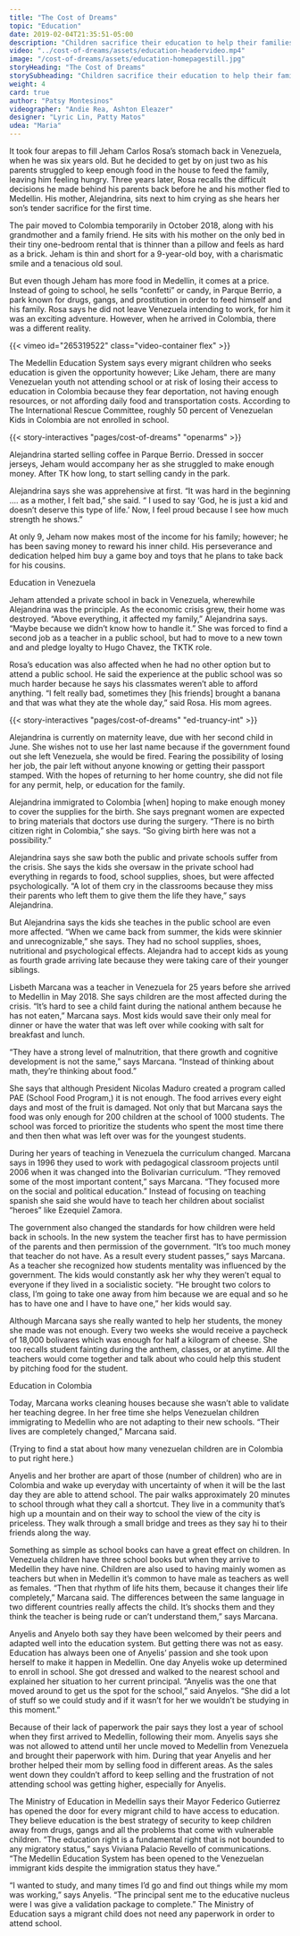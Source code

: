 ```yaml
---
title: "The Cost of Dreams"
topic: "Education"
date: 2019-02-04T21:35:51-05:00
description: "Children sacrifice their education to help their families."
video: "../cost-of-dreams/assets/education-headervideo.mp4"
image: "/cost-of-dreams/assets/education-homepagestill.jpg"
storyHeading: "The Cost of Dreams"
storySubheading: "Children sacrifice their education to help their families."
weight: 4
card: true
author: "Patsy Montesinos"
videographer: "Andie Rea, Ashton Eleazer"
designer: "Lyric Lin, Patty Matos"
udea: "Maria"
---
```

It took four arepas to fill Jeham Carlos Rosa’s stomach back in Venezuela, when he was six years old. But he decided to get by on just two as his parents struggled to keep enough food in the house to feed the family, leaving him feeling hungry. Three years later, Rosa recalls the difficult decisions he made behind his parents back before he and his mother fled to Medellin. His mother, Alejandrina, sits next to him crying as she hears her son’s tender sacrifice for the first time.

The pair moved to Colombia temporarily in October 2018, along with his grandmother and a family friend. He sits with his mother on the only bed in their tiny one-bedroom rental that is thinner than a pillow and feels as hard as a brick. Jeham is thin and short for a 9-year-old boy, with a charismatic smile and a tenacious old soul.

But even though Jeham has more food in Medellin, it comes at a price. Instead of going to school, he sells “confetti” or candy, in Parque Berrio, a park known for drugs, gangs, and prostitution in order to feed himself and his family. Rosa says he did not leave Venezuela intending to work, for him it was an exciting adventure. However, when he arrived in Colombia, there was a different reality.

<div id="video-top"></div>

<!-- Children and education video goes here -->
{{< vimeo id="265319522" class="video-container flex" >}}

The Medellin Education System says every migrant children who seeks education is given the opportunity however; Like Jeham, there are many Venezuelan youth not attending school or at risk of losing their access to education in Colombia because they fear deportation, not having enough resources, or not affording daily food and transportation costs. According to The International Rescue Committee, roughly 50 percent of Venezuelan Kids in Colombia are not enrolled in school.

{{< story-interactives "pages/cost-of-dreams" "openarms" >}}

Alejandrina started selling coffee in Parque Berrio. Dressed in soccer jerseys, Jeham  would accompany her as she struggled to make enough money.
After TK how long, to start selling candy in the park.

Alejandrina says she was apprehensive at first. “It was hard in the beginning .... as a mother, I felt bad,” she said. “ I used to say ‘God, he is just a kid and doesn’t deserve this type of life.’ Now, I feel proud because I see how much strength he shows.”

At only 9, Jeham now makes most of the income for his family; however; he has been saving money to reward his inner child. His perseverance and dedication helped him buy a game boy and toys that he plans to take back for his cousins.

<div class="story__subhead flex-column">Education in Venezuela</div>

Jeham attended a private school in back in Venezuela, wherewhile Alejandrina was the principle. As the economic crisis grew, their home was destroyed. “Above everything, it affected my family,” Alejandrina says. “Maybe because we didn’t know how to handle it.” She was forced to find a second job as a teacher in a public school, but had to move to a new town and and pledge loyalty to Hugo Chavez, the TKTK role.

Rosa’s education was also affected when he had no other option but to attend a public school. He said the experience at the public school was so much harder because he says his classmates weren’t able to afford anything. “I felt really bad, sometimes they [his friends] brought a banana and that was what they ate the whole day,” said Rosa. His mom agrees.

{{< story-interactives "pages/cost-of-dreams" "ed-truancy-int" >}}

Alejandrina is currently on maternity leave, due with her second child in June. She wishes not to use her last name because if the government found out she left Venezuela, she would be fired. Fearing the possibility of losing her job, the pair left without anyone knowing or getting their passport stamped. With the hopes of returning to her home country, she did not file for any permit, help, or education for the family.

Alejandrina immigrated to Colombia [when] hoping to make enough money to cover the supplies for the birth. She says pregnant women are expected to bring materials that doctors use during the surgery. “There is no birth citizen right in Colombia,” she says. “So giving birth here was not a possibility.”

Alejandrina says she saw both the public and private schools suffer from the crisis. She says the kids she oversaw in the private school had everything in regards to food, school supplies, shoes, but were affected psychologically. “A lot of them cry in the classrooms because they miss their parents who left them to give them the life they have,” says Alejandrina.

But Alejandrina says the kids she teaches in the public school are even more affected. “When we came back from summer, the kids were skinnier and unrecognizable,” she says. They had no school supplies, shoes, nutritional and psychological effects. Alejandra had to accept kids as young as fourth grade arriving late because they were taking care of their younger siblings.

Lisbeth Marcana was a teacher in Venezuela for 25 years before she arrived to Medellin in May 2018. She says children are the most affected during the crisis. “It’s hard to see a child faint during the national anthem because he has not eaten,” Marcana says. Most kids would save their only meal for dinner or have the water that was left over while cooking with salt for breakfast and lunch.

“They have a strong level of malnutrition, that there growth and cognitive development is not the same,” says Marcana. “Instead of thinking about math, they’re thinking about food.”

She says that although President Nicolas Maduro created a program called PAE (School Food Program,) it is not enough. The food arrives every eight days and most of the fruit is damaged. Not only that but Marcana says the food was only enough for 200 children at the school of 1000 students. The school was forced to prioritize the students who spent the most time there and then then what was left over was for the youngest students.

During her years of teaching in Venezuela the curriculum changed. Marcana says in 1996 they used to work with pedagogical classroom projects until 2006 when it was changed into the Bolivarian curriculum. “They removed some of the most important content,” says Marcana. “They focused more on the social and political education.” Instead of focusing on teaching spanish she said she would have to teach her children about socialist “heroes” like Ezequiel Zamora.

The government also changed the standards for how children were held back in schools. In the new system the teacher first has to have permission of the parents and then permission of the government. “It’s too much money that teacher do not have. As a result every student passes,” says Marcana. As a teacher she recognized how students mentality was influenced by the government. The kids would constantly ask her why they weren’t equal to everyone if they lived in a socialistic society. “He brought two colors to class, I’m going to take one away from him because we are equal and so he has to have one and I have to have one,” her kids would say.

Although Marcana says she really wanted to help her students, the money she made was not enough. Every two weeks she would receive a paycheck of 18,000 bolivares which was enough for half a kilogram of cheese. She too recalls student fainting during the anthem, classes, or at anytime. All the teachers would come together and talk about who could help this student by pitching food for the student.

<div class="story__subhead flex-column">Education in Colombia</div>

Today, Marcana works cleaning houses because she wasn’t able to validate her teaching degree. In her free time she helps Venezuelan children immigrating to Medellin who are not adapting to their new schools.  “Their lives are completely changed,” Marcana said.

 (Trying to find a stat about how many venezuelan children are in Colombia to put right here.)

Anyelis and her brother are apart of those (number of children) who are in Colombia and wake up everyday with uncertainty of when it will be the last day they are able to attend school. The pair walks approximately 20 minutes to school through what they call a shortcut. They live in a community that’s high up a mountain and on their way to school the view of the city is priceless. They walk through a small bridge and trees as they say hi to their friends along the way.

Something as simple as school books can have a great effect on children. In Venezuela children have three school books but when they arrive to Medellin they have nine. Children are also used to having mainly women as teachers but when in Medellin it’s common to have male as teachers as well as females. “Then that rhythm of life hits them, because it changes their life completely,” Marcana said. The differences between the same language in two different countries really affects the child. It’s shocks them and they think the teacher is being rude or can’t understand them,” says Marcana.

Anyelis and Anyelo both say they have been welcomed by their peers and adapted well into the education system. But getting there was not as easy. Education has always been one of Anyelis’ passion and she took upon herself to make it happen in Medellin. One day Anyelis woke up determined to enroll in school. She got dressed and walked to the nearest school and explained her situation to her current principal. “Anyelis was the one that moved around to get us the spot for the school,” said Anyelos. “She did a lot of stuff so we could study and if it wasn’t for her we wouldn’t be studying in this moment.”

Because of their lack of paperwork the pair says they lost a year of school when they first arrived to Medellin, following their mom. Anyelis says she was not allowed to attend until her uncle moved to Medellin from Venezuela and brought their paperwork with him. During that year Anyelis and her brother helped their mom by selling food in different areas. As the sales went down they couldn’t afford to keep selling and the frustration of not attending school was getting higher, especially for Anyelis.

The Ministry of Education in Medellin says their Mayor Federico Gutierrez has opened the door for every migrant child to have access to education. They believe education is the best strategy of security to keep children away from drugs, gangs and all the problems that come with vulnerable children. “The education right is a fundamental right that is not bounded to any migratory status,” says Viviana Palacio Revello of communications.  “The Medellin Education System has been opened to the Venezuelan immigrant kids despite the immigration status they have.”

“I wanted to study, and many times I’d go and find out things while my mom was working,” says Anyelis. “The principal sent me to the educative nucleus were I was give a validation package to complete.” The Ministry of Education says a migrant child does not need any paperwork in order to attend school.
